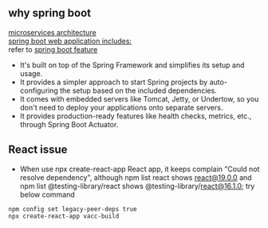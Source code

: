 ## why spring boot
[microservices architecture ](https://www.bing.com/images/search?q=microservices+architecture&form=HDRSC3&first=1) <br>
[spring boot web application includes:](https://medium.com/featurepreneur/spring-boot-for-beginner-62dd9785bb44)<br>
refer to [spring boot feature](https://spring.io/projects/spring-boot)
- It's built on top of the Spring Framework and simplifies its setup and usage.
- It provides a simpler approach to start Spring projects by auto-configuring the setup based on the included dependencies. 
- It comes with embedded servers like Tomcat, Jetty, or Undertow, so you don't need to deploy your applications onto separate servers.
- It provides production-ready features like health checks, metrics, etc., through Spring Boot Actuator.

## React issue
- When use npx create-react-app React app, it keeps complain "Could not resolve dependency", although npm list react shows react@19.0.0 and npm list @testing-library/react shows @testing-library/react@16.1.0; try below command
```
npm config set legacy-peer-deps true
npx create-react-app vacc-build
```
